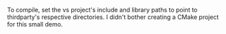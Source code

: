 To compile, set the vs project's include and library paths to point to thirdparty's respective directories. I didn't bother creating a CMake project for this small demo.